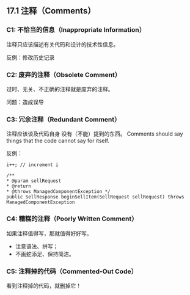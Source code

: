 ## 17.1 注释（Comments）

### C1: 不恰当的信息（Inappropriate Information）
注释只应该描述有关代码和设计的技术性信息。

反例：修改历史记录

### C2: 废弃的注释（Obsolete Comment）
过时、无关、不正确的注释就是废弃的注释。

问题：造成误导

### C3: 冗余注释（Redundant Comment）
注释应该谈及代码自身 ~~没有~~（不能）提到的东西。
Comments should say things that the code cannot say for itself.

反例：
```
i++; // increment i
```

```
/**
* @param sellRequest
* @return
* @throws ManagedComponentException */
public SellResponse beginSellItem(SellRequest sellRequest) throws ManagedComponentException
```

### C4: 糟糕的注释（Poorly Written Comment）
如果注释值得写，那就值得好好写。
- 注意语法、拼写；
- 不画蛇添足、保持简洁。

### C5: 注释掉的代码（Commented-Out Code）
看到注释掉的代码，就删掉它！